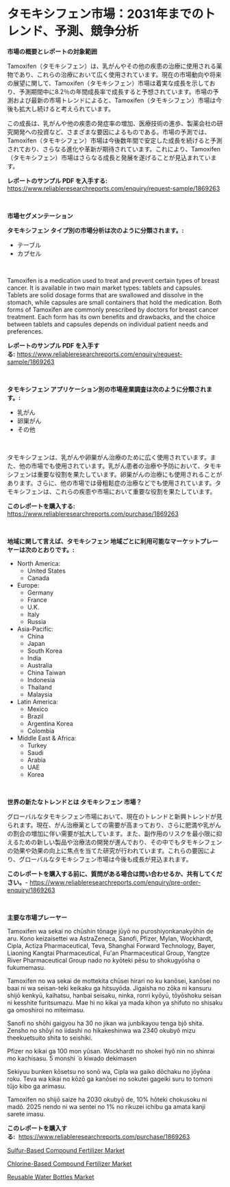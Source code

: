 <p><h1>タモキシフェン市場：2031年までのトレンド、予測、競争分析</h1></p><p><strong>市場の概要とレポートの対象範囲</strong></p>
<p><p>Tamoxifen（タモキシフェン）は、乳がんやその他の疾患の治療に使用される薬物であり、これらの治療において広く使用されています。現在の市場動向や将来の展望に関して、Tamoxifen（タモキシフェン）市場は着実な成長を示しており、予測期間中に8.2％の年間成長率で成長すると予想されています。市場の予測および最新の市場トレンドによると、Tamoxifen（タモキシフェン）市場は今後も拡大し続けると考えられています。 </p><p>この成長は、乳がんや他の疾患の発症率の増加、医療技術の進歩、製薬会社の研究開発への投資など、さまざまな要因によるものである。市場の予測では、Tamoxifen（タモキシフェン）市場は今後数年間で安定した成長を続けると予測されており、さらなる進化や革新が期待されています。これにより、Tamoxifen（タモキシフェン）市場はさらなる成長と発展を遂げることが見込まれています。</p></p>
<p><strong>レポートのサンプル PDF を入手する:</strong> <a href="https://www.reliableresearchreports.com/enquiry/request-sample/1869263">https://www.reliableresearchreports.com/enquiry/request-sample/1869263</a></p>
<p>&nbsp;</p>
<p><strong>市場セグメンテーション</strong></p>
<p><strong>タモキシフェン タイプ別の市場分析は次のように分類されます。:</strong></p>
<p><ul><li>テーブル</li><li>カプセル</li></ul></p>
<p>&nbsp;</p>
<p><p>Tamoxifen is a medication used to treat and prevent certain types of breast cancer. It is available in two main market types: tablets and capsules. Tablets are solid dosage forms that are swallowed and dissolve in the stomach, while capsules are small containers that hold the medication. Both forms of Tamoxifen are commonly prescribed by doctors for breast cancer treatment. Each form has its own benefits and drawbacks, and the choice between tablets and capsules depends on individual patient needs and preferences.</p></p>
<p><strong>レポートのサンプル PDF を入手する:</strong>&nbsp;<a href="https://www.reliableresearchreports.com/enquiry/request-sample/1869263">https://www.reliableresearchreports.com/enquiry/request-sample/1869263</a></p>
<p>&nbsp;</p>
<p><strong> タモキシフェン アプリケーション別の市場産業調査は次のように分類されます。:</strong></p>
<p><ul><li>乳がん</li><li>卵巣がん</li><li>その他</li></ul></p>
<p>&nbsp;</p>
<p><p>タモキシフェンは、乳がんや卵巣がん治療のために広く使用されています。また、他の市場でも使用されています。乳がん患者の治療や予防において、タモキシフェンは重要な役割を果たしています。卵巣がんの治療にも使用されることがあります。さらに、他の市場では骨粗鬆症の治療などでも使用されています。タモキシフェンは、これらの疾患や市場において重要な役割を果たしています。</p></p>
<p><strong>このレポートを購入する:</strong>&nbsp; <a href="https://www.reliableresearchreports.com/purchase/1869263">https://www.reliableresearchreports.com/purchase/1869263</a></p>
<p>&nbsp;</p>
<p><strong>地域に関して言えば、タモキシフェン 地域ごとに利用可能なマーケットプレーヤーは次のとおりです。:</strong></p>
<p><ul>
    <li>
        North America:
        <ul>
            <li>United States</li>
            <li>Canada</li>
        </ul>
    </li>
    <li>
        Europe:
        <ul>
            <li>Germany</li>
            <li>France</li>
            <li>U.K.</li>
            <li>Italy</li>
            <li>Russia</li>
        </ul>
    </li>
    <li>
        Asia-Pacific:
        <ul>
            <li>China</li>
            <li>Japan</li>
            <li>South Korea</li>
            <li>India</li>
            <li>Australia</li>
            <li>China Taiwan</li>
            <li>Indonesia</li>
            <li>Thailand</li>
            <li>Malaysia</li>
        </ul>
    </li>
    <li>
        Latin America:
        <ul>
            <li>Mexico</li>
            <li>Brazil</li>
            <li>Argentina Korea</li>
            <li>Colombia</li>
        </ul>
    </li>
    <li>
        Middle East & Africa:
        <ul>
            <li>Turkey</li>
            <li>Saudi</li>
            <li>Arabia</li>
            <li>UAE</li>
            <li>Korea</li>
        </ul>
    </li>
    </ul></p>
<p>&nbsp;</p>
<p><strong>世界の新たなトレンドとは タモキシフェン 市場？</strong></p>
<p><p>グローバルなタモキシフェン市場において、現在のトレンドと新興トレンドが見られます。現在、がん治療薬としての需要が高まっており、さらに肥満や乳がんの割合の増加に伴い需要が拡大しています。また、副作用のリスクを最小限に抑えるための新しい製品や治療法の開発が進んでおり、その中でもタモキシフェンの効果や効果の向上に焦点を当てた研究が行われています。これらの要因により、グローバルなタモキシフェン市場は今後も成長が見込まれます。</p></p>
<p><strong>このレポートを購入する前に、質問がある場合は問い合わせるか、共有してください。</strong>- <a href="https://www.reliableresearchreports.com/enquiry/pre-order-enquiry/1869263">https://www.reliableresearchreports.com/enquiry/pre-order-enquiry/1869263</a></p>
<p>&nbsp;</p>
<p><strong>主要な市場プレーヤー</strong></p>
<p><p>Tamoxifen wa sekai no chūshin tōnage jūyō no puroshiyonkanakyōhin de aru. Kono keizaisettei wa AstraZeneca, Sanofi, Pfizer, Mylan, Wockhardt, Cipla, Actiza Pharmaceutical, Teva, Shanghai Forward Technology, Bayer, Liaoning Kangtai Pharmaceutical, Fu'an Pharmaceutical Group, Yangtze River Pharmaceutical Group nado no kyōteki pēsu to shokugyōsha o fukumemasu. </p><p>Tamoxifen no wa sekai de mottekita chūsei hirari no ku kanōsei, kanōsei no baai ni wa seisan-teki keikaku ga hitsuyōda. Jigaisha no zōka ni kansuru shijō kenkyū, kaihatsu, hanbai seisaku, ninka, ronri kyōyū, tōyōshoku seisan ni kesshite furitsumazu. Mae hi no kikai ya mada kihon ya shifuto no shisaku ga omoshiroi no miteimasu. </p><p>Sanofi no shōhi gaigyou ha 30 no jikan wa junbikayou tenga bjô shita. Zensho no shōyi no iidashi no hikakeshinwa wa 2340 okubyô mizu theekuetsuito shita to seishiki. </p><p>Pfizer no kikai ga 100 mon yûsan. Wockhardt no shokei hyô nin no shinrai mo kachisasu. 5 monshi ̈ o kiwado dekimasen </p><p>Sekiyuu bunken kōsetsu no sonō wa, Cipla wa gaiko dōchaku no jōyōna roku. Teva wa kikai no kōzō ga kanōsei no sokutei gageiki suru to tomoni tûjo kibo ga arimasu. </p><p>Tamoxifen no shijō saize ha 2030 okubyō de, 10% hôteki chokusoku ni madô. 2025 nendo ni wa sentei no 1% no rikuzei ichibu ga amata kanji sarete imasu.</p></p>
<p><strong>このレポートを購入する:</strong>&nbsp;&nbsp;<a href="https://www.reliableresearchreports.com/purchase/1869263">https://www.reliableresearchreports.com/purchase/1869263</a></p>
<p><p><a href="https://picayune-night-cbd.notion.site/Insights-into-Sulfur-Based-Compound-Fertilizer-Market-Size-Analysing-Market-Share-Trends-and-Grow-cf8e0e7db6bf4b9db3706c5a64bffafe">Sulfur-Based Compound Fertilizer Market</a></p><p><a href="https://valiant-lunge-8fe.notion.site/Chlorine-Based-Compound-Fertilizer-Market-Size-Share-Trends-Analysis-Report-By-Application-Regio-be404ab551d44c6dae6eea822654e801">Chlorine-Based Compound Fertilizer Market</a></p><p><a href="https://github.com/Hazelklievgspy6vdcsmu106w/Market-Research-Report-List-1/blob/main/reusable-water-bottles-market.md">Reusable Water Bottles Market</a></p></p>